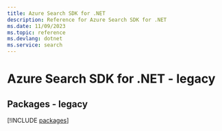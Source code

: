 ```yaml
---
title: Azure Search SDK for .NET
description: Reference for Azure Search SDK for .NET
ms.date: 11/09/2023
ms.topic: reference
ms.devlang: dotnet
ms.service: search
---
```

# Azure Search SDK for .NET - legacy
## Packages - legacy
[!INCLUDE [packages](search-index.md)]